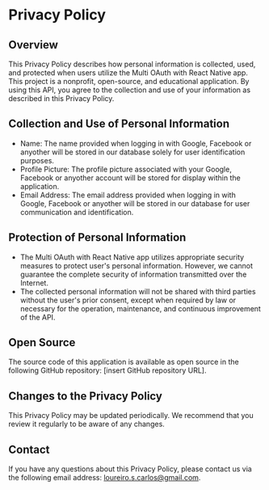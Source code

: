 # Privacy Policy

## Overview

This Privacy Policy describes how personal information is collected, used, and protected when users utilize the Multi OAuth with React Native app. This project is a nonprofit, open-source, and educational application. By using this API, you agree to the collection and use of your information as described in this Privacy Policy.

## Collection and Use of Personal Information

- Name: The name provided when logging in with Google, Facebook or anyother will be stored in our database solely for user identification purposes.
- Profile Picture: The profile picture associated with your Google, Facebook or anyother account will be stored for display within the application.
- Email Address: The email address provided when logging in with Google, Facebook or anyother will be stored in our database for user communication and identification.

## Protection of Personal Information

- The Multi OAuth with React Native app utilizes appropriate security measures to protect user's personal information. However, we cannot guarantee the complete security of information transmitted over the Internet.
- The collected personal information will not be shared with third parties without the user's prior consent, except when required by law or necessary for the operation, maintenance, and continuous improvement of the API.

## Open Source

The source code of this application is available as open source in the following GitHub repository: [insert GitHub repository URL].

## Changes to the Privacy Policy

This Privacy Policy may be updated periodically. We recommend that you review it regularly to be aware of any changes.

## Contact

If you have any questions about this Privacy Policy, please contact us via the following email address: loureiro.s.carlos@gmail.com.
